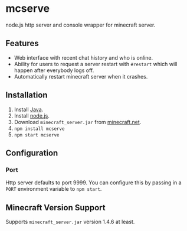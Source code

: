 # mcserve

node.js http server and console wrapper for minecraft server.

## Features

 * Web interface with recent chat history and who is online.
 * Ability for users to request a server restart with `#restart` which
   will happen after everybody logs off.
 * Automatically restart minecraft server when it crashes.

## Installation

1. Install [Java](http://java.com).
2. Install [node.js](http://nodejs.org/).
3. Download `minecraft_server.jar` from [minecraft.net](http://minecraft.net/).
4. `npm install mcserve`
5. `npm start mcserve`

## Configuration

### Port

Http server defaults to port 9999. You can configure this by passing in a
`PORT` environment variable to `npm start`.

## Minecraft Version Support

Supports `minecraft_server.jar` version 1.4.6 at least.
